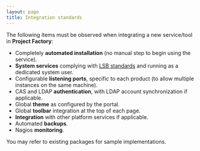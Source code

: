 ```yaml
---
layout: page
title: Integration standards
---
```


The following items must be observed when integrating a new service/tool in **Project Factory**:

-   Completely **automated installation** (no manual step to begin using the service).
-   **System services** complying with [LSB standards](http://refspecs.linuxbase.org/LSB_3.1.1/LSB-Core-generic/LSB-Core-generic/tocsysinit.html) and running as a dedicated system user.
-   Configurable **listening ports**, specific to each product (to allow multiple instances on the same machine).
-   CAS and LDAP **authentication**, with LDAP account synchronization if applicable.
-   Global **theme** as configured by the portal.
-   Global **toolbar** integration at the top of each page.
-   **Integration** with other platform services if applicable.
-   Automated **backups**.
-   Nagios **monitoring**.

You may refer to existing packages for sample implementations.
